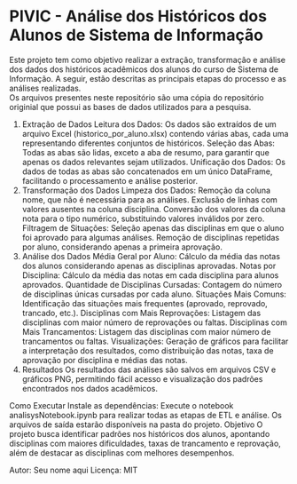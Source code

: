 # PIVIC - Análise dos Históricos dos Alunos de Sistema de Informação

Este projeto tem como objetivo realizar a extração, transformação e análise dos dados dos históricos acadêmicos dos alunos do curso de Sistema de Informação. A seguir, estão descritas as principais etapas do processo e as análises realizadas.\
Os arquivos presentes neste repositório são uma cópia do repositório originial que possui as bases de dados utilizados para a pesquisa.

1. Extração de Dados
Leitura dos Dados:
Os dados são extraídos de um arquivo Excel (historico_por_aluno.xlsx) contendo várias abas, cada uma representando diferentes conjuntos de históricos.
Seleção das Abas:
Todas as abas são lidas, exceto a aba de resumo, para garantir que apenas os dados relevantes sejam utilizados.
Unificação dos Dados:
Os dados de todas as abas são concatenados em um único DataFrame, facilitando o processamento e análise posterior.
2. Transformação dos Dados
Limpeza dos Dados:
Remoção da coluna nome, que não é necessária para as análises.
Exclusão de linhas com valores ausentes na coluna disciplina.
Conversão dos valores da coluna nota para o tipo numérico, substituindo valores inválidos por zero.
Filtragem de Situações:
Seleção apenas das disciplinas em que o aluno foi aprovado para algumas análises.
Remoção de disciplinas repetidas por aluno, considerando apenas a primeira aprovação.
3. Análise dos Dados
Média Geral por Aluno:
Cálculo da média das notas dos alunos considerando apenas as disciplinas aprovadas.
Notas por Disciplina:
Cálculo da média das notas em cada disciplina para alunos aprovados.
Quantidade de Disciplinas Cursadas:
Contagem do número de disciplinas únicas cursadas por cada aluno.
Situações Mais Comuns:
Identificação das situações mais frequentes (aprovado, reprovado, trancado, etc.).
Disciplinas com Mais Reprovações:
Listagem das disciplinas com maior número de reprovações ou faltas.
Disciplinas com Mais Trancamentos:
Listagem das disciplinas com maior número de trancamentos ou faltas.
Visualizações:
Geração de gráficos para facilitar a interpretação dos resultados, como distribuição das notas, taxa de aprovação por disciplina e médias das notas.
4. Resultados
Os resultados das análises são salvos em arquivos CSV e gráficos PNG, permitindo fácil acesso e visualização dos padrões encontrados nos dados acadêmicos.

Como Executar
Instale as dependências:
Execute o notebook analisysNotebook.ipynb para realizar todas as etapas de ETL e análise.
Os arquivos de saída estarão disponíveis na pasta do projeto.
Objetivo
O projeto busca identificar padrões nos históricos dos alunos, apontando disciplinas com maiores dificuldades, taxas de trancamento e reprovação, além de destacar as disciplinas com melhores desempenhos.

Autor:
Seu nome aqui
Licença:
MIT
